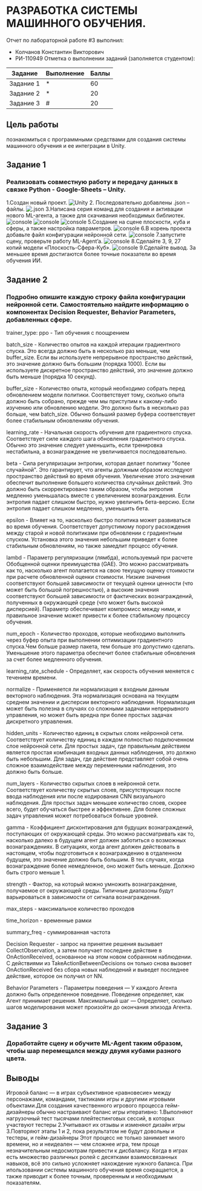 # РАЗРАБОТКА СИСТЕМЫ МАШИННОГО ОБУЧЕНИЯ.
Отчет по лабораторной работе #3 выполнил:
- Колчанов Константин Викторович
- РИ-110949
Отметка о выполнении заданий (заполняется студентом):

| Задание | Выполнение | Баллы |
| ------ | ------ | ------ |
| Задание 1 | * | 60 |
| Задание 2 | * | 20 |
| Задание 3 | # | 20 |


## Цель работы
познакомиться с программными средствами для создания системы машинного обучения и ее интеграции в Unity.

## Задание 1
### Реализовать совместную работу и передачу данных в связке Python - Google-Sheets – Unity.

1.Создан новый проект.
![Unity](![image](https://user-images.githubusercontent.com/104380312/198032067-e006226f-39f3-405c-8c08-c7384d925542.png))
2. Последовательно добавлены .json – файлы.
![.json](![image](https://user-images.githubusercontent.com/104380312/198032194-8391fb94-7082-496e-b9e6-dc73e641a0ef.png))
3.Написана серия команд для создания и активации нового ML-агента, а также для скачивания необходимых библиотек.
![console](![image](https://user-images.githubusercontent.com/104380312/198032455-9edc5f81-46c3-44cb-957d-fd86db9b6d69.png))
![console](![image](https://user-images.githubusercontent.com/104380312/198032550-29b6055c-55bc-4e75-b45c-7c044553463d.png))
![console](![image](https://user-images.githubusercontent.com/104380312/198032595-d377334c-724c-4f91-9b31-c6a19ce5ab05.png))
5.Создание на сцене плоскости, куба и сферы, а также настройка павраметров.
![console](![image](https://user-images.githubusercontent.com/104380312/198033341-0a5a2c61-3500-4494-8f52-6a0fb3691e92.png))
6.В корень проекта добавьте файл конфигурации нейронной сети.
![console](![image](https://user-images.githubusercontent.com/104380312/198033414-376bea7b-8182-478a-aabf-a8212b1e9b02.png))
7.запустите сцену, проверьте работу ML-Agent’a.
![console](![image](https://user-images.githubusercontent.com/104380312/198033450-f15cec35-64c7-4326-894a-5ba3bc1eec5b.png))
8.Сделайте 3, 9, 27 копий модели «Плоскость-Сфера-Куб».
![console](![image](https://user-images.githubusercontent.com/104380312/198033531-56575652-a634-45e1-92e6-19bedc9f84c4.png))
9.Сделайте вывод.
За меньшее время достигаются более точные показатели во время обучения ИИ.

## Задание 2
### Подробно опишите каждую строку файла конфигурации нейронной сети. Самостоятельно найдите информацию о компонентах Decision Requester, Behavior Parameters, добавленных сфере. 

trainer_type: ppo - Тип обучения с поощрением

batch_size - Количество опытов на каждой итерации градиентного спуска. Это всегда должно быть в несколько раз меньше, чем buffer_size. Если вы используете непрерывное пространство действий, это значение должно быть большим (порядка 1000). Если вы используете дискретное пространство действий, это значение должно быть меньше (порядка 10 секунд).
 
buffer_size - Количество опыта, который необходимо собрать перед обновлением модели политики. Соответствует тому, сколько опыта должно быть собрано, прежде чем мы приступим к какому-либо изучению или обновлению модели. Это должно быть в несколько раз больше, чем batch_size. Обычно больший размер буфера соответствует более стабильным обновлениям обучения.
 
learning_rate - Начальная скорость обучения для градиентного спуска. Соответствует силе каждого шага обновления градиентного спуска. Обычно это значение следует уменьшить, если тренировка нестабильна, а вознаграждение не увеличивается последовательно.
 
beta - Сила регуляризации энтропии, которая делает политику "более случайной". Это гарантирует, что агенты должным образом исследуют пространство действий во время обучения. Увеличение этого значения обеспечит выполнение большего количества случайных действий. Это должно быть скорректировано таким образом, чтобы энтропия  медленно уменьшалась вместе с увеличением вознаграждения. Если энтропия падает слишком быстро, нужно увеличить бета-версию. Если энтропия падает слишком медленно, уменьшить бета.
  
epsilon - 
Влияет на то, насколько быстро политика может развиваться во время обучения. Соответствует допустимому порогу расхождения между старой и новой политиками при обновлении с градиентным спуском. Установка этого значения небольшим приведет к более стабильным обновлениям, но также замедлит процесс обучения.
  
lambd - Параметр регуляризации (лямбда), используемый при расчете Обобщенной оценки преимущества (GAE). Это можно рассматривать как то, насколько агент полагается на свою текущую оценку стоимости при расчете обновленной оценки стоимости. Низкие значения соответствуют большей зависимости от текущей оценки ценности (что может быть большой погрешностью), а высокие значения соответствуют большей зависимости от фактических вознаграждений, полученных в окружающей среде (что может быть высокой дисперсией). Параметр обеспечивает компромисс между ними, и правильное значение может привести к более стабильному процессу обучения.
  
num_epoch - Количество проходов, которые необходимо выполнить через буфер опыта при выполнении оптимизации градиентного спуска.Чем больше размер пакета, тем больше это допустимо сделать. Уменьшение этого параметра обеспечит более стабильные обновления за счет более медленного обучения.

learning_rate_schedule - Определяет, как скорость обучения меняется с течением времени. 

normalize - Применяется ли нормализация к входным данным векторного наблюдения. Эта нормализация основана на текущем среднем значении и дисперсии векторного наблюдения. Нормализация может быть полезна в случаях со сложными задачами непрерывного управления, но может быть вредна при более простых задачах дискретного управления.

hidden_units - Количество единиц в скрытых слоях нейронной сети. Соответствует количеству единиц в каждом полностью подключенном слое нейронной сети. Для простых задач, где правильным действием является простая комбинация входных данных наблюдения, это должно быть небольшим. Для задач, где действие представляет собой очень сложное взаимодействие между переменными наблюдения, это должно быть больше.
  
num_layers - Количество скрытых слоев в нейронной сети. Соответствует количеству скрытых слоев, присутствующих после ввода наблюдения или после кодирования CNN визуального наблюдения. Для простых задач меньшее количество слоев, скорее всего, будет обучаться быстрее и эффективнее. Для более сложных задач управления может потребоваться больше уровней.
  
gamma - Коэффициент дисконтирования для будущих вознаграждений, поступающих от окружающей среды. Это можно рассматривать как то, насколько далеко в будущем агент должен заботиться о возможных вознаграждениях. В ситуациях, когда агент должен действовать в настоящем, чтобы подготовиться к вознаграждению в отдаленном будущем, это значение должно быть большим. В тех случаях, когда вознаграждение более немедленное, оно может быть меньше. Должно быть строго меньше 1.
  
strength - Фактор, на который можно умножить вознаграждение, получаемое от окружающей среды. Типичные диапазоны будут варьироваться в зависимости от сигнала вознаграждения.

max_steps - максимальное количество проходов

time_horizon - временные рамки 

summary_freq - суммированная частота 

Decision Requester - запрос на принятие решения вызывает CollectObservation, а затем получает последнее действие в OnActionReceived, основанное на этом новом собранном наблюдении. С действиями из TakeActionBetweenDecisions он только снова вызовет OnActionReceived без сбора новых наблюдений и выведет последнее действие, которое он получил от NN.

Behavior Parameters - Параметры поведения — У каждого Агента должно быть определенное поведение. Поведение определяет, как Агент принимает решения. Максимальный шаг — Определяет, сколько шагов моделирования может произойти до окончания эпизода Агента.

## Задание 3
### Доработайте сцену и обучите ML-Agent таким образом, чтобы шар перемещался между двумя кубами разного цвета.


## Выводы
Игровой баланс — в играх субъективное «равновесие» между персонажами, командами, тактиками игры и другими игровыми объектами.Для создания качественного игрового процесса гейм-дизайнеры обычно настраивают баланс игры итеративно:
1.Выполняют нагрузочный тест тысячами плейтестинговых сессий, в которых участвуют тестеры
2.Учитывают их отзывы и изменяют дизайн игры
3.Повторяют этапы 1 и 2, пока результатом не будут довольны и тестеры, и гейм-дизайнеры
Этот процесс не только занимает много времени, но и неидеален — чем сложнее игра, тем проще незначительным недосмотрам привести к дисбалансу. Когда в играх есть множество различных ролей с десятками взаимосвязанных навыков, всё это сильно усложняет нахождение нужного баланса. При ипользовании системы машинного обучения время сокращается, а также приводит к более точным, проверенным и необходимым показателям.
